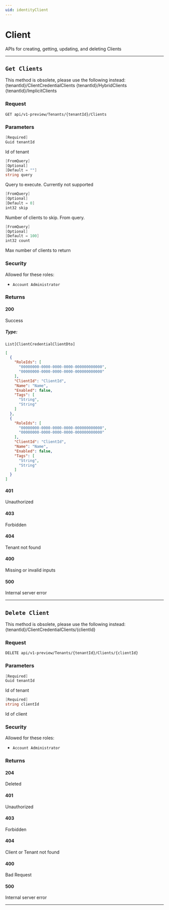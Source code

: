 ```yaml
---
uid: identityClient
---
```


# Client

APIs for creating, getting, updating, and deleting Clients


***

## `Get Clients`

This method is obsolete, please use the following instead:
            {tenantId}/ClientCredentialClients
            {tenantId}/HybridClients
            {tenantId}/ImplicitClients

### Request

`GET api/v1-preview/Tenants/{tenantId}/Clients`

### Parameters

```csharp
[Required]
Guid tenantId
```

Id of tenant

```csharp
[FromQuery]
[Optional]
[Default = ""]
string query
```

Query to execute. Currently not supported

```csharp
[FromQuery]
[Optional]
[Default = 0]
int32 skip
```

Number of clients to skip. From query.

```csharp
[FromQuery]
[Optional]
[Default = 100]
int32 count
```

Max number of clients to return

### Security

Allowed for these roles:

- `Account Administrator`

### Returns

#### 200

Success

##### Type:

 `List[ClientCredentialClientDto]`

```json
[
  {
    "RoleIds": [
      "00000000-0000-0000-0000-000000000000",
      "00000000-0000-0000-0000-000000000000"
    ],
    "ClientId": "ClientId",
    "Name": "Name",
    "Enabled": false,
    "Tags": [
      "String",
      "String"
    ]
  },
  {
    "RoleIds": [
      "00000000-0000-0000-0000-000000000000",
      "00000000-0000-0000-0000-000000000000"
    ],
    "ClientId": "ClientId",
    "Name": "Name",
    "Enabled": false,
    "Tags": [
      "String",
      "String"
    ]
  }
]
```

#### 401

Unauthorized

#### 403

Forbidden

#### 404

Tenant not found

#### 400

Missing or invalid inputs

#### 500

Internal server error
***

## `Delete Client`

This method is obsolete, please use the following instead:
            {tenantId}/ClientCredentialClients/{clientId}

### Request

`DELETE api/v1-preview/Tenants/{tenantId}/Clients/{clientId}`

### Parameters

```csharp
[Required]
Guid tenantId
```

Id of tenant

```csharp
[Required]
string clientId
```

Id of client

### Security

Allowed for these roles:

- `Account Administrator`

### Returns

#### 204

Deleted

#### 401

Unauthorized

#### 403

Forbidden

#### 404

Client or Tenant not found

#### 400

Bad Request

#### 500

Internal server error
***

